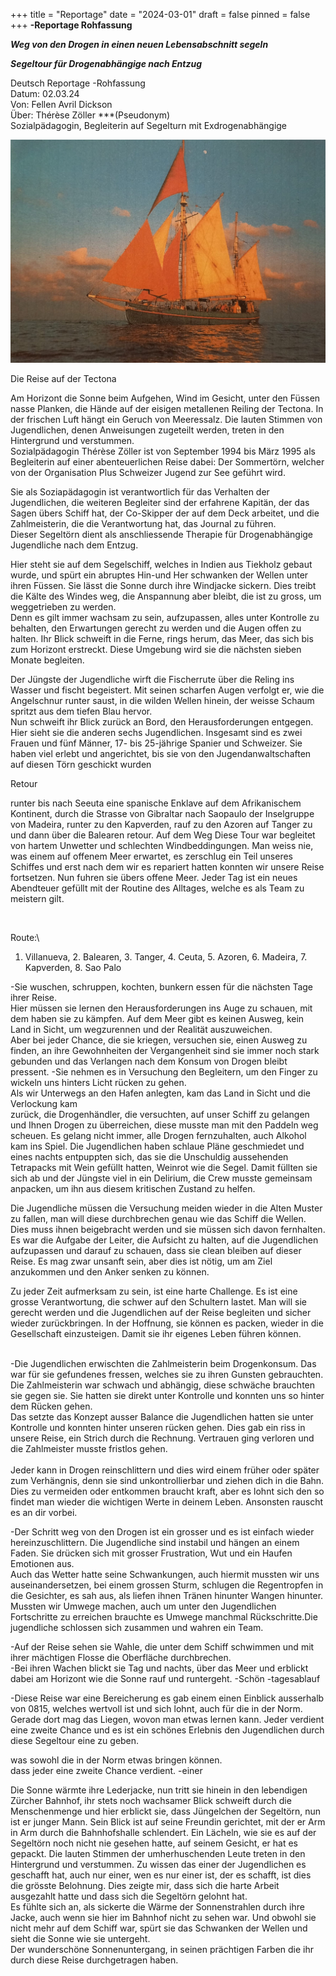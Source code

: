 +++
title = "Reportage"
date = "2024-03-01"
draft = false
pinned = false
+++
**\-Reportage Rohfassung**

***Weg von den Drogen in einen neuen Lebensabschnitt segeln*** 

***Segeltour für Drogenabhängige nach Entzug***

Deutsch Reportage -Rohfassung\
Datum: 02.03.24\
Von: Fellen Avril Dickson\
Über: Thérèse Zöller \*\**(Pseudonym)\
Sozialpädagogin, Begleiterin auf Segelturn mit Exdrogenabhängige

![](img_0085.jpeg)

Die Reise auf der Tectona

Am Horizont die Sonne beim Aufgehen, Wind im Gesicht, unter den Füssen nasse Planken, die Hände auf der eisigen metallenen Reiling der Tectona. In der frischen Luft hängt ein Geruch von Meeressalz. Die lauten Stimmen von Jugendlichen, denen Anweisungen zugeteilt werden, treten in den Hintergrund und verstummen.\
Sozialpädagogin Thérèse Zöller ist von September 1994 bis März 1995 als Begleiterin auf einer abenteuerlichen Reise dabei: Der Sommertörn, welcher von der Organisation Plus Schweizer Jugend zur See geführt wird.

Sie als Soziapädagogin ist verantwortlich für das Verhalten der Jugendlichen, die weiteren Begleiter sind der erfahrene Kapitän, der das Sagen übers Schiff hat, der Co-Skipper der auf dem Deck arbeitet, und die Zahlmeisterin, die die Verantwortung hat, das Journal zu führen.\
Dieser Segeltörn dient als anschliessende Therapie für Drogenabhängige Jugendliche nach dem Entzug.

Hier steht sie auf dem Segelschiff, welches in Indien aus Tiekholz gebaut wurde, und spürt ein abruptes Hin-und Her schwanken der Wellen unter ihren Füssen. Sie lässt die Sonne durch ihre Windjacke sickern. Dies treibt die Kälte des Windes weg, die Anspannung aber bleibt, die ist zu gross, um weggetrieben zu werden.\
Denn es gilt immer wachsam zu sein, aufzupassen, alles unter Kontrolle zu behalten, den Erwartungen gerecht zu werden und die Augen offen zu halten. Ihr Blick schweift in die Ferne, rings herum, das Meer, das sich bis zum Horizont erstreckt. Diese Umgebung wird sie die nächsten sieben Monate begleiten.

Der Jüngste der Jugendliche wirft die Fischerrute über die Reling ins Wasser und fischt begeistert. Mit seinen scharfen Augen verfolgt er, wie die Angelschnur runter saust, in die wilden Wellen hinein, der weisse Schaum spritzt aus dem tiefen Blau hervor.\
Nun schweift ihr Blick zurück an Bord, den Herausforderungen entgegen.\
Hier sieht sie die anderen sechs Jugendlichen. Insgesamt sind es zwei Frauen und fünf Männer, 17- bis 25-jährige Spanier und Schweizer. Sie haben viel erlebt und angerichtet, bis sie von den Jugendanwaltschaften auf diesen Törn geschickt wurden

Retour

runter bis nach Seeuta eine spanische Enklave auf dem Afrikanischem Kontinent, durch die Strasse von Gibraltar nach Saopaulo der Inselgruppe von Madeira, runter zu den Kapverden, rauf zu den Azoren auf Tanger zu und dann über die Balearen retour. Auf dem Weg Diese Tour war begleitet von hartem Unwetter und schlechten Windbeddingungen. Man weiss nie, was einem auf offenem Meer erwartet, es zerschlug ein Teil unseres Schiffes und erst nach dem wir es repariert hatten konnten wir unsere Reise fortsetzen. Nun fuhren sie übers offene Meer. Jeder Tag ist ein neues Abendteuer gefüllt mit der Routine des Alltages, welche es als Team zu meistern gilt.

![]()

Route:\

1. Villanueva, 2. Balearen, 3. Tanger, 4. Ceuta, 5. Azoren, 6. Madeira, 7. Kapverden, 8. Sao Palo   

\-Sie wuschen, schruppen, kochten, bunkern essen für die nächsten Tage ihrer Reise.\
Hier müssen sie lernen den Herausforderungen ins Auge zu schauen, mit dem haben sie zu kämpfen. Auf dem Meer gibt es keinen Ausweg, kein Land in Sicht, um wegzurennen und der Realität auszuweichen.\
Aber bei jeder Chance, die sie kriegen, versuchen sie, einen Ausweg zu finden, an ihre Gewohnheiten der Vergangenheit sind sie immer noch stark gebunden und das Verlangen nach dem Konsum von Drogen bleibt pressent. -Sie nehmen es in Versuchung den Begleitern, um den Finger zu wickeln uns hinters Licht rücken zu gehen.\
Als wir Unterwegs an den Hafen anlegten, kam das Land in Sicht und die Verlockung kam\
zurück, die Drogenhändler, die versuchten, auf unser Schiff zu gelangen und Ihnen Drogen zu überreichen, diese musste man mit den Paddeln weg scheuen. Es gelang nicht immer, alle Drogen fernzuhalten, auch Alkohol kam ins Spiel. Die Jugendlichen haben schlaue Pläne geschmiedet und eines nachts entpuppten sich, das sie die Unschuldig aussehenden Tetrapacks mit Wein gefüllt hatten, Weinrot wie die Segel. Damit füllten sie sich ab und der Jüngste viel in ein Delirium, die Crew musste gemeinsam anpacken, um ihn aus diesem kritischen Zustand zu helfen.

Die Jugendliche müssen die Versuchung meiden wieder in die Alten Muster zu fallen, man will diese durchbrechen genau wie das Schiff die Wellen. Dies muss ihnen beigebracht werden und sie müssen sich davon fernhalten. Es war die Aufgabe der Leiter, die Aufsicht zu halten, auf die Jugendlichen aufzupassen und darauf zu schauen, dass sie clean bleiben auf dieser Reise. Es mag zwar unsanft sein, aber dies ist nötig, um am Ziel anzukommen und den Anker senken zu können.

Zu jeder Zeit aufmerksam zu sein, ist eine harte Challenge. Es ist eine grosse Verantwortung, die schwer auf den Schultern lastet. Man will sie gerecht werden und die Jugendlichen auf der Reise begleiten und sicher wieder zurückbringen. In der Hoffnung, sie können es packen, wieder in die Gesellschaft einzusteigen. Damit sie ihr eigenes Leben führen können.

\
-Die Jugendlichen erwischten die Zahlmeisterin beim Drogenkonsum. Das war für sie gefundenes fressen, welches sie zu ihren Gunsten gebrauchten. Die Zahlmeisterin war schwach und abhängig, diese schwäche brauchten sie gegen sie. Sie hatten sie direkt unter Kontrolle und konnten uns so hinter dem Rücken gehen.\
Das setzte das Konzept ausser Balance die Jugendlichen hatten sie unter Kontrolle und konnten hinter unseren rücken gehen. Dies gab ein riss in unsere Reise, ein Strich durch die Rechnung. Vertrauen ging verloren und die Zahlmeister musste fristlos gehen.\
\
Jeder kann in Drogen reinschlittern und dies wird einem früher oder später zum Verhängnis, denn sie sind unkontrollierbar und ziehen dich in die Bahn. Dies zu vermeiden oder entkommen braucht kraft, aber es lohnt sich den so findet man wieder die wichtigen Werte in deinem Leben. Ansonsten rauscht es an dir vorbei.

\-Der Schritt weg von den Drogen ist ein grosser und es ist einfach wieder hereinzuschlittern. Die Jugendliche sind instabil und hängen an einem Faden. Sie drücken sich mit grosser Frustration, Wut und ein Haufen Emotionen aus.\
Auch das Wetter hatte seine Schwankungen, auch hiermit mussten wir uns auseinandersetzen, bei einem grossen Sturm, schlugen die Regentropfen in die Gesichter, es sah aus, als liefen ihnen Tränen hinunter Wangen hinunter. Mussten wir Umwege machen, auch um unter den Jugendlichen Fortschritte zu erreichen brauchte es Umwege manchmal Rückschritte.Die jugendliche schlossen sich zusammen und wahren ein Team.

\-Auf der Reise sehen sie Wahle, die unter dem Schiff schwimmen und mit ihrer mächtigen Flosse die Oberfläche durchbrechen.\
-Bei ihren Wachen blickt sie Tag und nachts, über das Meer und erblickt dabei am Horizont wie die Sonne rauf und runtergeht. -Schön -tagesablauf

\-Diese Reise war eine Bereicherung es gab einem einen Einblick ausserhalb von 0815, welches wertvoll ist und sich lohnt, auch für die in der Norm. Gerade dort mag das Liegen, wovon man etwas lernen kann. Jeder verdient eine zweite Chance und es ist ein schönes Erlebnis den Jugendlichen durch diese Segeltour eine zu geben.

was sowohl die in der Norm etwas bringen können.\
dass jeder eine zweite Chance verdient. -einer

Die Sonne wärmte ihre Lederjacke, nun tritt sie hinein in den lebendigen Zürcher Bahnhof, ihr stets noch wachsamer Blick schweift durch die Menschenmenge und hier erblickt sie, dass Jüngelchen der Segeltörn, nun ist er junger Mann. Sein Blick ist auf seine Freundin gerichtet, mit der er Arm in Arm durch die Bahnhofshalle schlendert. Ein Lächeln, wie sie es auf der Segeltörn noch nicht nie gesehen hatte, auf seinem Gesicht, er hat es gepackt. Die lauten Stimmen der umherhuschenden Leute treten in den Hintergrund und verstummen. Zu wissen das einer der Jugendlichen es geschafft hat, auch nur einer, wen es nur einer ist, der es schafft, ist dies die grösste Belohnung. Dies zeigte mir, dass sich die harte Arbeit ausgezahlt hatte und dass sich die Segeltörn gelohnt hat.\
Es fühlte sich an, als sickerte die Wärme der Sonnenstrahlen durch ihre Jacke, auch wenn sie hier im Bahnhof nicht zu sehen war. Und obwohl sie nicht mehr auf dem Schiff war, spürt sie das Schwanken der Wellen und sieht die Sonne wie sie untergeht.\
Der wunderschöne Sonnenuntergang, in seinen prächtigen Farben die ihr durch diese Reise durchgetragen haben.